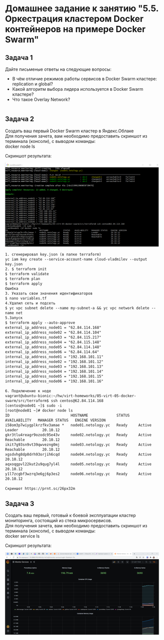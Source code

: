 # Домашнее задание к занятию "5.5. Оркестрация кластером Docker контейнеров на примере Docker Swarm"


## Задача 1
Дайте письменые ответы на следующие вопросы:  
- В чём отличие режимов работы сервисов в Docker Swarm кластере: replication и global?  
- Какой алгоритм выбора лидера используется в Docker Swarm кластере?  
- Что такое Overlay Network?  
```

```

## Задача 2
Создать ваш первый Docker Swarm кластер в Яндекс.Облаке  
Для получения зачета, вам необходимо предоставить скриншот из терминала (консоли), с выводом команды:  
docker node ls  

Скриншот результата: 
<p align="center">
  <img src="./yc-swarm-1.png">
</p>

```
1. сгенерировал key.json (в папке terraform)
yc iam key create --service-account-name cloud-vladmilev --output key.json
2. $ terraform init
$ terraform validate
$ terraform plan
$ terraform apply
Ошибка
3. Указать свои значения идентификаторов
$ nano variables.tf
4.Удалил сеть и подсеть
$ yc vpc subnet delete --name my-subnet-a && yc vpc network delete --name net
5.Запуск
$ terraform apply --auto-approve
external_ip_address_node01 = "62.84.114.168"
external_ip_address_node02 = "62.84.114.104"
external_ip_address_node03 = "62.84.115.217"
external_ip_address_node04 = "62.84.115.148"
external_ip_address_node05 = "62.84.114.148"
external_ip_address_node06 = "62.84.114.64"
internal_ip_address_node01 = "192.168.101.11"
internal_ip_address_node02 = "192.168.101.12"
internal_ip_address_node03 = "192.168.101.13"
internal_ip_address_node04 = "192.168.101.14"
internal_ip_address_node05 = "192.168.101.15"
internal_ip_address_node06 = "192.168.101.16"

6. Подключение к ноде
vagrant@ubuntu-bionic:~/hw/virt-homeworks/05-virt-05-docker-swarm/src/terraform$ ssh centos@62.84.114.168
[centos@node01 ~]$ sudo -i
[root@node01 ~]# docker node ls
ID                            HOSTNAME             STATUS    AVAILABILITY   MANAGER STATUS   ENGINE VERSION
i58om3p7wiygplkrzfkv3amae *   node01.netology.yc   Ready     Active         Leader           20.10.12
gkr3tlu4reagr9ozodc95e43v     node02.netology.yc   Ready     Active         Reachable        20.10.12
ikit7g93sn9vt39qwvezng0mj     node03.netology.yc   Ready     Active         Reachable        20.10.12
xgsdvhg8dp0drh93orjih6cqd     node04.netology.yc   Ready     Active                          20.10.12
aqxoqgpvl22kut2u9qug7yl4l     node05.netology.yc   Ready     Active                          20.10.12
y1l7zcgbf3wzrq3e6gj6p3es2     node06.netology.yc   Ready     Active                          20.10.12

Скриншот https://prnt.sc/26px32m
```

## Задача 3
Создать ваш первый, готовый к боевой эксплуатации кластер мониторинга, состоящий из стека микросервисов.  
Для получения зачета, вам необходимо предоставить скриншот из терминала (консоли), с выводом команды:  
docker service ls  

Скриншот результата: 
<p align="center">
  <img src="./yc-3.png">
</p>

```

```
